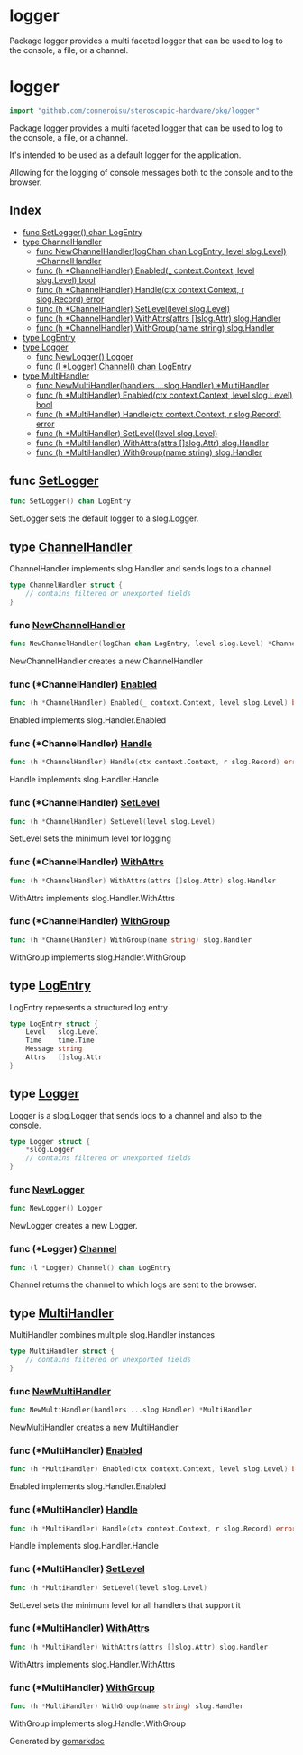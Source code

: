 # logger

Package logger provides a multi faceted logger that
can be used to log to the console, a file, or a channel.

<!-- gomarkdoc:embed:start -->

<!-- Code generated by gomarkdoc. DO NOT EDIT -->

# logger

```go
import "github.com/conneroisu/steroscopic-hardware/pkg/logger"
```

Package logger provides a multi faceted logger that can be used to log to the console, a file, or a channel.

It's intended to be used as a default logger for the application.

Allowing for the logging of console messages both to the console and to the browser.

## Index

- [func SetLogger\(\) chan LogEntry](<#SetLogger>)
- [type ChannelHandler](<#ChannelHandler>)
  - [func NewChannelHandler\(logChan chan LogEntry, level slog.Level\) \*ChannelHandler](<#NewChannelHandler>)
  - [func \(h \*ChannelHandler\) Enabled\(\_ context.Context, level slog.Level\) bool](<#ChannelHandler.Enabled>)
  - [func \(h \*ChannelHandler\) Handle\(ctx context.Context, r slog.Record\) error](<#ChannelHandler.Handle>)
  - [func \(h \*ChannelHandler\) SetLevel\(level slog.Level\)](<#ChannelHandler.SetLevel>)
  - [func \(h \*ChannelHandler\) WithAttrs\(attrs \[\]slog.Attr\) slog.Handler](<#ChannelHandler.WithAttrs>)
  - [func \(h \*ChannelHandler\) WithGroup\(name string\) slog.Handler](<#ChannelHandler.WithGroup>)
- [type LogEntry](<#LogEntry>)
- [type Logger](<#Logger>)
  - [func NewLogger\(\) Logger](<#NewLogger>)
  - [func \(l \*Logger\) Channel\(\) chan LogEntry](<#Logger.Channel>)
- [type MultiHandler](<#MultiHandler>)
  - [func NewMultiHandler\(handlers ...slog.Handler\) \*MultiHandler](<#NewMultiHandler>)
  - [func \(h \*MultiHandler\) Enabled\(ctx context.Context, level slog.Level\) bool](<#MultiHandler.Enabled>)
  - [func \(h \*MultiHandler\) Handle\(ctx context.Context, r slog.Record\) error](<#MultiHandler.Handle>)
  - [func \(h \*MultiHandler\) SetLevel\(level slog.Level\)](<#MultiHandler.SetLevel>)
  - [func \(h \*MultiHandler\) WithAttrs\(attrs \[\]slog.Attr\) slog.Handler](<#MultiHandler.WithAttrs>)
  - [func \(h \*MultiHandler\) WithGroup\(name string\) slog.Handler](<#MultiHandler.WithGroup>)


<a name="SetLogger"></a>
## func [SetLogger](<https://github.com/conneroisu/steroscopic-hardware/blob/main/pkg/logger/logger.go#L22>)

```go
func SetLogger() chan LogEntry
```

SetLogger sets the default logger to a slog.Logger.

<a name="ChannelHandler"></a>
## type [ChannelHandler](<https://github.com/conneroisu/steroscopic-hardware/blob/main/pkg/logger/channel.go#L10-L16>)

ChannelHandler implements slog.Handler and sends logs to a channel

```go
type ChannelHandler struct {
    // contains filtered or unexported fields
}
```

<a name="NewChannelHandler"></a>
### func [NewChannelHandler](<https://github.com/conneroisu/steroscopic-hardware/blob/main/pkg/logger/channel.go#L19>)

```go
func NewChannelHandler(logChan chan LogEntry, level slog.Level) *ChannelHandler
```

NewChannelHandler creates a new ChannelHandler

<a name="ChannelHandler.Enabled"></a>
### func \(\*ChannelHandler\) [Enabled](<https://github.com/conneroisu/steroscopic-hardware/blob/main/pkg/logger/channel.go#L27>)

```go
func (h *ChannelHandler) Enabled(_ context.Context, level slog.Level) bool
```

Enabled implements slog.Handler.Enabled

<a name="ChannelHandler.Handle"></a>
### func \(\*ChannelHandler\) [Handle](<https://github.com/conneroisu/steroscopic-hardware/blob/main/pkg/logger/channel.go#L32>)

```go
func (h *ChannelHandler) Handle(ctx context.Context, r slog.Record) error
```

Handle implements slog.Handler.Handle

<a name="ChannelHandler.SetLevel"></a>
### func \(\*ChannelHandler\) [SetLevel](<https://github.com/conneroisu/steroscopic-hardware/blob/main/pkg/logger/channel.go#L99>)

```go
func (h *ChannelHandler) SetLevel(level slog.Level)
```

SetLevel sets the minimum level for logging

<a name="ChannelHandler.WithAttrs"></a>
### func \(\*ChannelHandler\) [WithAttrs](<https://github.com/conneroisu/steroscopic-hardware/blob/main/pkg/logger/channel.go#L64>)

```go
func (h *ChannelHandler) WithAttrs(attrs []slog.Attr) slog.Handler
```

WithAttrs implements slog.Handler.WithAttrs

<a name="ChannelHandler.WithGroup"></a>
### func \(\*ChannelHandler\) [WithGroup](<https://github.com/conneroisu/steroscopic-hardware/blob/main/pkg/logger/channel.go#L82>)

```go
func (h *ChannelHandler) WithGroup(name string) slog.Handler
```

WithGroup implements slog.Handler.WithGroup

<a name="LogEntry"></a>
## type [LogEntry](<https://github.com/conneroisu/steroscopic-hardware/blob/main/pkg/logger/logger.go#L48-L53>)

LogEntry represents a structured log entry

```go
type LogEntry struct {
    Level   slog.Level
    Time    time.Time
    Message string
    Attrs   []slog.Attr
}
```

<a name="Logger"></a>
## type [Logger](<https://github.com/conneroisu/steroscopic-hardware/blob/main/pkg/logger/logger.go#L11-L14>)

Logger is a slog.Logger that sends logs to a channel and also to the console.

```go
type Logger struct {
    *slog.Logger
    // contains filtered or unexported fields
}
```

<a name="NewLogger"></a>
### func [NewLogger](<https://github.com/conneroisu/steroscopic-hardware/blob/main/pkg/logger/logger.go#L34>)

```go
func NewLogger() Logger
```

NewLogger creates a new Logger.

<a name="Logger.Channel"></a>
### func \(\*Logger\) [Channel](<https://github.com/conneroisu/steroscopic-hardware/blob/main/pkg/logger/logger.go#L17>)

```go
func (l *Logger) Channel() chan LogEntry
```

Channel returns the channel to which logs are sent to the browser.

<a name="MultiHandler"></a>
## type [MultiHandler](<https://github.com/conneroisu/steroscopic-hardware/blob/main/pkg/logger/multi.go#L10-L13>)

MultiHandler combines multiple slog.Handler instances

```go
type MultiHandler struct {
    // contains filtered or unexported fields
}
```

<a name="NewMultiHandler"></a>
### func [NewMultiHandler](<https://github.com/conneroisu/steroscopic-hardware/blob/main/pkg/logger/multi.go#L16>)

```go
func NewMultiHandler(handlers ...slog.Handler) *MultiHandler
```

NewMultiHandler creates a new MultiHandler

<a name="MultiHandler.Enabled"></a>
### func \(\*MultiHandler\) [Enabled](<https://github.com/conneroisu/steroscopic-hardware/blob/main/pkg/logger/multi.go#L21>)

```go
func (h *MultiHandler) Enabled(ctx context.Context, level slog.Level) bool
```

Enabled implements slog.Handler.Enabled

<a name="MultiHandler.Handle"></a>
### func \(\*MultiHandler\) [Handle](<https://github.com/conneroisu/steroscopic-hardware/blob/main/pkg/logger/multi.go#L31>)

```go
func (h *MultiHandler) Handle(ctx context.Context, r slog.Record) error
```

Handle implements slog.Handler.Handle

<a name="MultiHandler.SetLevel"></a>
### func \(\*MultiHandler\) [SetLevel](<https://github.com/conneroisu/steroscopic-hardware/blob/main/pkg/logger/multi.go#L58>)

```go
func (h *MultiHandler) SetLevel(level slog.Level)
```

SetLevel sets the minimum level for all handlers that support it

<a name="MultiHandler.WithAttrs"></a>
### func \(\*MultiHandler\) [WithAttrs](<https://github.com/conneroisu/steroscopic-hardware/blob/main/pkg/logger/multi.go#L40>)

```go
func (h *MultiHandler) WithAttrs(attrs []slog.Attr) slog.Handler
```

WithAttrs implements slog.Handler.WithAttrs

<a name="MultiHandler.WithGroup"></a>
### func \(\*MultiHandler\) [WithGroup](<https://github.com/conneroisu/steroscopic-hardware/blob/main/pkg/logger/multi.go#L49>)

```go
func (h *MultiHandler) WithGroup(name string) slog.Handler
```

WithGroup implements slog.Handler.WithGroup

Generated by [gomarkdoc](<https://github.com/princjef/gomarkdoc>)


<!-- gomarkdoc:embed:end -->
